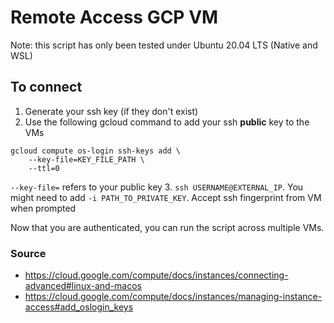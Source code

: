 # Remote Access GCP VM

Note: this script has only been tested under Ubuntu 20.04 LTS (Native and WSL)

## To connect
1. Generate your ssh key (if they don't exist)
1. Use the following gcloud command to add your ssh **public** key to the VMs
```
gcloud compute os-login ssh-keys add \
    --key-file=KEY_FILE_PATH \
    --ttl=0
```
`--key-file=` refers to your public key
3. `ssh USERNAME@EXTERNAL_IP`. You might need to add `-i PATH_TO_PRIVATE_KEY`. Accept ssh fingerprint from VM when prompted

Now that you are authenticated, you can run the script across multiple VMs.

### Source
* https://cloud.google.com/compute/docs/instances/connecting-advanced#linux-and-macos
* https://cloud.google.com/compute/docs/instances/managing-instance-access#add_oslogin_keys